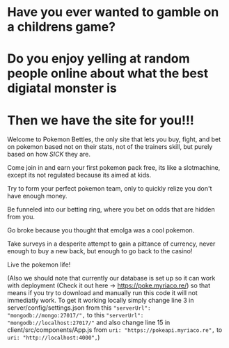 # Have you ever wanted to gamble on a childrens game?
# Do you enjoy yelling at random people online about what the best digiatal monster is
# Then we have the site for you!!!

Welcome to Pokemon Bettles, the only site that lets you buy, fight, and bet on pokemon based not on their stats, not of the trainers skill, but purely based on how *SICK* they are.

Come join in and earn your first pokemon pack free, its like a slotmachine, except its not regulated because its aimed at kids.

Try to form your perfect pokemon team, only to quickly relize you don't have enough money.

Be funneled into our betting ring, where you bet on odds that are hidden from you.

Go broke because you thought that emolga was a cool pokemon.

Take surveys in a desperite attempt to gain a pittance of currency, never enough to buy a new back, but enough to go back to the casino!

Live the pokemon life!

(Also we should note that currently our database is set up so it can work with deployment (Check it out here -> https://poke.myriaco.re/) so that means if you try to download and manually run this code it will not immediatly work. To get it working locally simply change line 3 in server/config/settings.json from this `"serverUrl": "mongodb://mongo:27017/",` to this `"serverUrl": "mongodb://localhost:27017/"` and also change line 15 in client/src/components/App.js from `uri: "https://pokeapi.myriaco.re",` to `uri: "http://localhost:4000",`)
